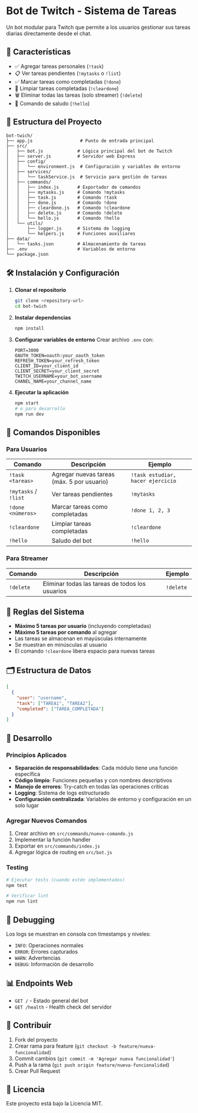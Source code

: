 # Bot de Twitch - Sistema de Tareas

Un bot modular para Twitch que permite a los usuarios gestionar sus tareas diarias directamente desde el chat.

## 🚀 Características

- ✅ Agregar tareas personales (`!task`)
- 📋 Ver tareas pendientes (`!mytasks` o `!list`)
- ✅ Marcar tareas como completadas (`!done`)
- 🧹 Limpiar tareas completadas (`!cleardone`)
- 🗑️ Eliminar todas las tareas (solo streamer) (`!delete`)
- 👋 Comando de saludo (`!hello`)

## 📁 Estructura del Proyecto

```
bot-twich/
├── app.js                  # Punto de entrada principal
├── src/
│   ├── bot.js             # Lógica principal del bot de Twitch
│   ├── server.js          # Servidor web Express
│   ├── config/
│   │   └── environment.js  # Configuración y variables de entorno
│   ├── services/
│   │   └── taskService.js  # Servicio para gestión de tareas
│   ├── commands/
│   │   ├── index.js       # Exportador de comandos
│   │   ├── mytasks.js     # Comando !mytasks
│   │   ├── task.js        # Comando !task
│   │   ├── done.js        # Comando !done
│   │   ├── cleardone.js   # Comando !cleardone
│   │   ├── delete.js      # Comando !delete
│   │   └── hello.js       # Comando !hello
│   └── utils/
│       ├── logger.js      # Sistema de logging
│       └── helpers.js     # Funciones auxiliares
├── data/
│   └── tasks.json         # Almacenamiento de tareas
├── .env                   # Variables de entorno
└── package.json
```

## 🛠️ Instalación y Configuración

1. **Clonar el repositorio**
   ```bash
   git clone <repository-url>
   cd bot-twich
   ```

2. **Instalar dependencias**
   ```bash
   npm install
   ```

3. **Configurar variables de entorno**
   Crear archivo `.env` con:
   ```env
   PORT=3000
   OAUTH_TOKEN=oauth:your_oauth_token
   REFRESH_TOKEN=your_refresh_token
   CLIENT_ID=your_client_id
   CLIENT_SECRET=your_client_secret
   TWITCH_USERNAME=your_bot_username
   CHANEL_NAME=your_channel_name
   ```

4. **Ejecutar la aplicación**
   ```bash
   npm start
   # o para desarrollo
   npm run dev
   ```

## 📝 Comandos Disponibles

### Para Usuarios

| Comando | Descripción | Ejemplo |
|---------|-------------|---------|
| `!task <tareas>` | Agregar nuevas tareas (máx. 5 por usuario) | `!task estudiar, hacer ejercicio` |
| `!mytasks` / `!list` | Ver tareas pendientes | `!mytasks` |
| `!done <números>` | Marcar tareas como completadas | `!done 1, 2, 3` |
| `!cleardone` | Limpiar tareas completadas | `!cleardone` |
| `!hello` | Saludo del bot | `!hello` |

### Para Streamer

| Comando | Descripción | Ejemplo |
|---------|-------------|---------|
| `!delete` | Eliminar todas las tareas de todos los usuarios | `!delete` |

## 🎯 Reglas del Sistema

- **Máximo 5 tareas por usuario** (incluyendo completadas)
- **Máximo 5 tareas por comando** al agregar
- Las tareas se almacenan en mayúsculas internamente
- Se muestran en minúsculas al usuario
- El comando `!cleardone` libera espacio para nuevas tareas

## 🗂️ Estructura de Datos

```json
[
  {
    "user": "username",
    "task": ["TAREA1", "TAREA2"],
    "completed": ["TAREA_COMPLETADA"]
  }
]
```

## 🔧 Desarrollo

### Principios Aplicados

- **Separación de responsabilidades**: Cada módulo tiene una función específica
- **Código limpio**: Funciones pequeñas y con nombres descriptivos
- **Manejo de errores**: Try-catch en todas las operaciones críticas
- **Logging**: Sistema de logs estructurado
- **Configuración centralizada**: Variables de entorno y configuración en un solo lugar

### Agregar Nuevos Comandos

1. Crear archivo en `src/commands/nuevo-comando.js`
2. Implementar la función handler
3. Exportar en `src/commands/index.js`
4. Agregar lógica de routing en `src/bot.js`

### Testing

```bash
# Ejecutar tests (cuando estén implementados)
npm test

# Verificar lint
npm run lint
```

## 🐛 Debugging

Los logs se muestran en consola con timestamps y niveles:
- `INFO`: Operaciones normales
- `ERROR`: Errores capturados
- `WARN`: Advertencias
- `DEBUG`: Información de desarrollo

## 📊 Endpoints Web

- `GET /` - Estado general del bot
- `GET /health` - Health check del servidor

## 🤝 Contribuir

1. Fork del proyecto
2. Crear rama para feature (`git checkout -b feature/nueva-funcionalidad`)
3. Commit cambios (`git commit -m 'Agregar nueva funcionalidad'`)
4. Push a la rama (`git push origin feature/nueva-funcionalidad`)
5. Crear Pull Request

## 📄 Licencia

Este proyecto está bajo la Licencia MIT.
